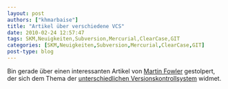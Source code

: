 ```yaml
---
layout: post
authors: ["khmarbaise"]
title: "Artikel über verschiedene VCS"
date: 2010-02-24 12:57:47
tags: SKM,Neuigkeiten,Subversion,Mercurial,ClearCase,GIT
categories: [SKM,Neuigkeiten,Subversion,Mercurial,ClearCase,GIT]
post-type: blog
---
```

Bin gerade über einen interessanten Artikel von <a href="http://martinfowler.com/">Martin Fowler</a> gestolpert, der sich dem Thema der <a href="http://martinfowler.com/bliki/VersionControlTools.html">unterschiedlichen Versionskontrollsystem</a> widmet.
